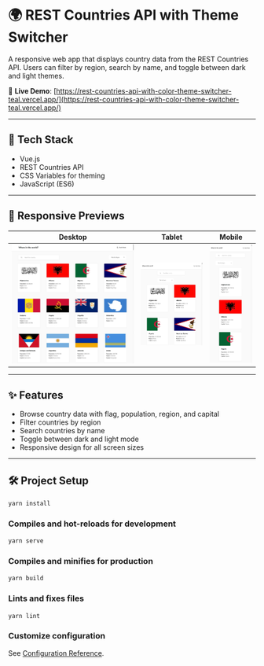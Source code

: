 # 🌍 REST Countries API with Theme Switcher

A responsive web app that displays country data from the REST Countries API. Users can filter by region, search by name, and toggle between dark and light themes.

🔗 **Live Demo**: [https://rest-countries-api-with-color-theme-switcher-teal.vercel.app/](https://rest-countries-api-with-color-theme-switcher-teal.vercel.app/)

---

## 🧱 Tech Stack

- Vue.js  
- REST Countries API  
- CSS Variables for theming  
- JavaScript (ES6)

---

## 📱 Responsive Previews

| Desktop                     | Tablet                     | Mobile                     |
|----------------------------|----------------------------|---------------------------|
| ![](assets/desktop.png)    | ![](assets/tablet.png)     | ![](assets/mobile.png)     |

---

## ✨ Features

- Browse country data with flag, population, region, and capital
- Filter countries by region
- Search countries by name
- Toggle between dark and light mode
- Responsive design for all screen sizes

---

## 🛠️ Project Setup

```bash
yarn install
```

### Compiles and hot-reloads for development

```bash
yarn serve
```

### Compiles and minifies for production

```bash
yarn build
```

### Lints and fixes files

```bash
yarn lint
```

### Customize configuration

See [Configuration Reference](https://cli.vuejs.org/config/).
